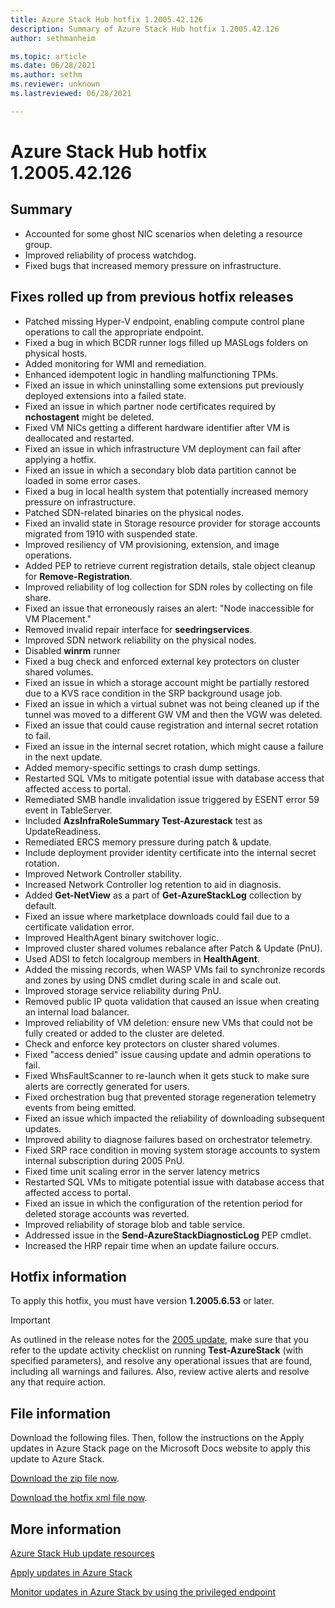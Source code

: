 ```yaml
---
title: Azure Stack Hub hotfix 1.2005.42.126
description: Summary of Azure Stack Hub hotfix 1.2005.42.126
author: sethmanheim

ms.topic: article
ms.date: 06/28/2021
ms.author: sethm
ms.reviewer: unknown
ms.lastreviewed: 06/28/2021

---
```


# Azure Stack Hub hotfix 1.2005.42.126

## Summary

- Accounted for some ghost NIC scenarios when deleting a resource group.
- Improved reliability of process watchdog.
- Fixed bugs that increased memory pressure on infrastructure.

## Fixes rolled up from previous hotfix releases

- Patched missing Hyper-V endpoint, enabling compute control plane operations to call the appropriate endpoint.
- Fixed a bug in which BCDR runner logs filled up MASLogs folders on physical hosts.
- Added monitoring for WMI and remediation.
- Enhanced idempotent logic in handling malfunctioning TPMs.
- Fixed an issue in which uninstalling some extensions put previously deployed extensions into a failed state.
- Fixed an issue in which partner node certificates required by **nchostagent** might be deleted.
- Fixed VM NICs getting a different hardware identifier after VM is deallocated and restarted.
- Fixed an issue in which infrastructure VM deployment can fail after applying a hotfix.
- Fixed an issue in which a secondary blob data partition cannot be loaded in some error cases.
- Fixed a bug in local health system that potentially increased memory pressure on infrastructure.
- Patched SDN-related binaries on the physical nodes.
- Fixed an invalid state in Storage resource provider for storage accounts migrated from 1910 with suspended state.
- Improved resiliency of VM provisioning, extension, and image operations.
- Added PEP to retrieve current registration details, stale object cleanup for **Remove-Registration**.
- Improved reliability of log collection for SDN roles by collecting on file share.
- Fixed an issue that erroneously raises an alert: "Node inaccessible for VM Placement."
- Removed invalid repair interface for **seedringservices**.
- Improved SDN network reliability on the physical nodes.
- Disabled **winrm** runner
- Fixed a bug check and enforced external key protectors on cluster shared volumes.
- Fixed an issue in which a storage account might be partially restored due to a KVS race condition in the SRP background usage job.
- Fixed an issue in which a virtual subnet was not being cleaned up if the tunnel was moved to a different GW VM and then the VGW was deleted.
- Fixed an issue that could cause registration and internal secret rotation to fail.
- Fixed an issue in the internal secret rotation, which might cause a failure in the next update.
- Added memory-specific settings to crash dump settings.
- Restarted SQL VMs to mitigate potential issue with database access that affected access to portal.
- Remediated SMB handle invalidation issue triggered by ESENT error 59 event in TableServer.
- Included **AzsInfraRoleSummary Test-Azurestack** test as UpdateReadiness.
- Remediated ERCS memory pressure during patch & update.
- Include deployment provider identity certificate into the internal secret rotation.
- Improved Network Controller stability.
- Increased Network Controller log retention to aid in diagnosis.
- Added **Get-NetView** as a part of **Get-AzureStackLog** collection by default.
- Fixed an issue where marketplace downloads could fail due to a certificate validation error.
- Improved HealthAgent binary switchover logic.
- Improved cluster shared volumes rebalance after Patch & Update (PnU).
- Used ADSI to fetch localgroup members in **HealthAgent**.
- Added the missing records, when WASP VMs fail to synchronize records and zones by using DNS cmdlet during scale in and scale out.
- Improved storage service reliability during PnU.
- Removed public IP quota validation that caused an issue when creating an internal load balancer.
- Improved reliability of VM deletion: ensure new VMs that could not be fully created or added to the cluster are deleted.
- Check and enforce key protectors on cluster shared volumes.
- Fixed "access denied" issue causing update and admin operations to fail.
- Fixed WhsFaultScanner to re-launch when it gets stuck to make sure alerts are correctly generated for users.
- Fixed orchestration bug that prevented storage regeneration telemetry events from being emitted.
- Fixed an issue which impacted the reliability of downloading subsequent updates.
- Improved ability to diagnose failures based on orchestrator telemetry.
- Fixed SRP race condition in moving system storage accounts to system internal subscription during 2005 PnU.
- Fixed time unit scaling error in the server latency metrics
- Restarted SQL VMs to mitigate potential issue with database access that affected access to portal.
- Fixed an issue in which the configuration of the retention period for deleted storage accounts was reverted.
- Improved reliability of storage blob and table service.
- Addressed issue in the **Send-AzureStackDiagnosticLog** PEP cmdlet.
- Increased the HRP repair time when an update failure occurs.

## Hotfix information

To apply this hotfix, you must have version **1.2005.6.53** or later.

> [!IMPORTANT]
> As outlined in the release notes for the [2005 update](release-notes.md?view=azs-2005&preserve-view=true), make sure that you refer to the update activity checklist on running **Test-AzureStack** (with specified parameters), and resolve any operational issues that are found, including all warnings and failures. Also, review active alerts and resolve any that require action.

## File information

Download the following files. Then, follow the instructions on the Apply updates in Azure Stack page on the Microsoft Docs website to apply this update to Azure Stack.

[Download the zip file now](https://azurestackhub.azureedge.net/PR/download/MAS_HotFix_1.2005.42.126/HotFix/AzS_Update_1.2005.42.126.zip).

[Download the hotfix xml file now](https://azurestackhub.azureedge.net/PR/download/MAS_HotFix_1.2005.42.126/HotFix/metadata.xml).

## More information

[Azure Stack Hub update resources](azure-stack-updates.md)

[Apply updates in Azure Stack](azure-stack-apply-updates.md)

[Monitor updates in Azure Stack by using the privileged endpoint](azure-stack-monitor-update.md)

